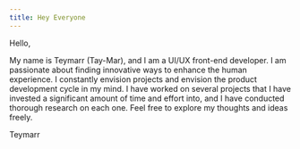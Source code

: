 ```yaml
---
title: Hey Everyone
---
```


Hello,

My name is Teymarr (Tay-Mar), and I am a UI/UX front-end developer. I am passionate about finding innovative ways to enhance the human experience. I constantly envision projects and envision the product development cycle in my mind. I have worked on several projects that I have invested a significant amount of time and effort into, and I have conducted thorough research on each one. Feel free to explore my thoughts and ideas freely.

Teymarr

